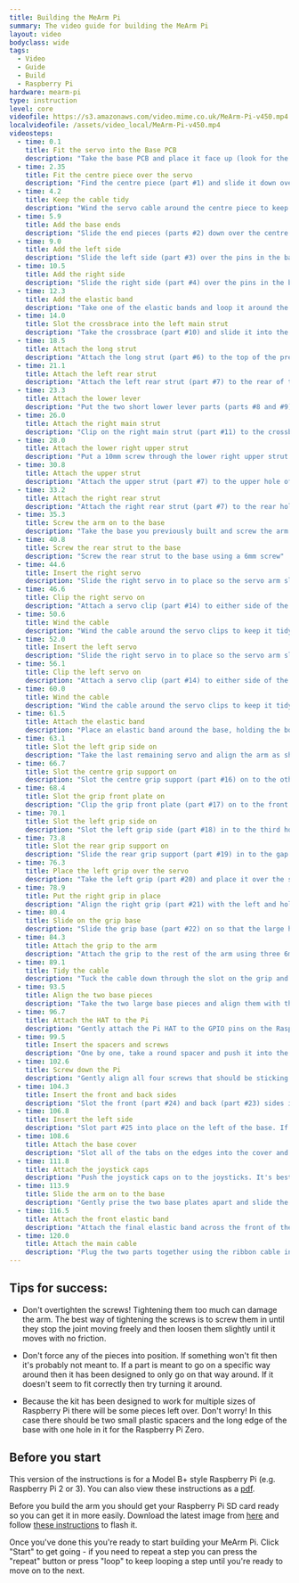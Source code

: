 ```yaml
---
title: Building the MeArm Pi
summary: The video guide for building the MeArm Pi
layout: video
bodyclass: wide
tags:
  - Video
  - Guide
  - Build
  - Raspberry Pi
hardware: mearm-pi
type: instruction
level: core
videofile: https://s3.amazonaws.com/video.mime.co.uk/MeArm-Pi-v450.mp4
localvideofile: /assets/video_local/MeArm-Pi-v450.mp4
videosteps:
  - time: 0.1
    title: Fit the servo into the Base PCB
    description: "Take the base PCB and place it face up (look for the word TOP to help) then insert the servo that has a double ended arm (there's only one of these) into the hole in the centre. It needs to go the right way around so align the servo arm with the circle on the board"
  - time: 2.35
    title: Fit the centre piece over the servo
    description: "Find the centre piece (part #1) and slide it down over the servo. The tabs are sized so it will only go on one way so if it doesn't go on easily, try it the other way around"
  - time: 4.2
    title: Keep the cable tidy
    description: "Wind the servo cable around the centre piece to keep it tidy. Looking from above it should be wound in a clockwise direction through the two holes on each side of the servo"
  - time: 5.9
    title: Add the base ends
    description: "Slide the end pieces (parts #2) down over the centre piece so that they slot into the base. Again, these will only go on one way around"
  - time: 9.0
    title: Add the left side
    description: "Slide the left side (part #3) over the pins in the base"
  - time: 10.5
    title: Add the right side
    description: "Slide the right side (part #4) over the pins in the base"
  - time: 12.3
    title: Add the elastic band
    description: "Take one of the elastic bands and loop it around the base so that it sits in the upper set of slots in the side pieces. You can put this assembly to one side for now"
  - time: 14.0
    title: Slot the crossbrace into the left main strut
    description: "Take the crossbrace (part #10) and slide it into the left main strut (part #5)"
  - time: 18.5
    title: Attach the long strut
    description: "Attach the long strut (part #6) to the top of the previous part using a 10mm screw. The screw should go through and hold the crossbrace in place"
  - time: 21.1
    title: Attach the left rear strut
    description: "Attach the left rear strut (part #7) to the rear of the long strut you just added using a 6m screw. It should go on the same side as the main strut"
  - time: 23.3
    title: Attach the lower lever
    description: "Put the two short lower lever parts (parts #8 and #9) together so that the larger hole is facing to the outside, then attach this to the rear strut you just added using a 10mm screw through the hole at the thin end"
  - time: 26.0
    title: Attach the right main strut
    description: "Clip on the right main strut (part #11) to the crossbrace"
  - time: 28.0
    title: Attach the lower right upper strut
    description: "Put a 10mm screw through the lower right upper strut (part #13) at the thicker end and then through the triangular piece (part #12). This piece should be aligned so that the screw goes through the hole marked with a small triangle"
  - time: 30.8
    title: Attach the upper strut
    description: "Attach the upper strut (part #7) to the upper hole of the triangular piece using a 6mm screw"
  - time: 33.2
    title: Attach the right rear strut
    description: "Attach the right rear strut (part #7) to the rear hole on the triangular piece using a 6mm screw"
  - time: 35.3
    title: Screw the arm on to the base
    description: "Take the base you previously built and screw the arm piece on to the centre piece of the base using a 6mm screw. The screw should go through the lower lever and screw into the centre piece of the base"
  - time: 40.8
    title: Screw the rear strut to the base
    description: "Screw the rear strut to the base using a 6mm screw"
  - time: 44.6
    title: Insert the right servo
    description: "Slide the right servo in to place so the servo arm slots into the hole"
  - time: 46.6
    title: Clip the right servo on
    description: "Attach a servo clip (part #14) to either side of the servo and clip it in to the bottom of the base"
  - time: 50.6
    title: Wind the cable
    description: "Wind the cable around the servo clips to keep it tidy and then plug it into the pins on the base. Looking at the side, the cable should be wound anticlockwise, passing up and over the servo first. The yellow wire should be to the right"
  - time: 52.0
    title: Insert the left servo
    description: "Slide the right servo in to place so the servo arm slots into the hole"
  - time: 56.1
    title: Clip the left servo on
    description: "Attach a servo clip (part #14) to either side of the servo and clip it in to the bottom of the base."
  - time: 60.0
    title: Wind the cable
    description: "Wind the cable around the servo clips to keep it tidy and then plug it into the pins on the base. Looking at the side, the cable should be wound clockwise, passing up and over the servo first. The yellow wire should be to the left (N.B Not the right as shown here!)"
  - time: 61.5
    title: Attach the elastic band
    description: "Place an elastic band around the base, holding the bottoms of the servo clips securely in place. Put this assembly to one side now"
  - time: 63.1
    title: Slot the left grip side on
    description: "Take the last remaining servo and align the arm as shown in the picture. Take the left grip side (part #15) and slide it on to the end of the servo closest to the arm"
  - time: 66.7
    title: Slot the centre grip support on
    description: "Slot the centre grip support (part #16) on to the other end of the servo facing the same way as the other end"
  - time: 68.4
    title: Slot the grip front plate on
    description: "Clip the grip front plate (part #17) on to the front of the two pieces you slotted on to the servo. Make sure the extra hole is at the opposite end to the servo arm"
  - time: 70.1
    title: Slot the left grip side on
    description: "Slot the left grip side (part #18) in to the third hole in the front plate"
  - time: 73.8
    title: Slot the rear grip support on
    description: "Slide the rear grip support (part #19) in to the gap and turn it up so it slots into place. The lower edge of it should be level with the front plate"
  - time: 76.3
    title: Place the left grip over the servo
    description: "Take the left grip (part #20) and place it over the servo arm"
  - time: 78.9
    title: Put the right grip in place
    description: "Align the right grip (part #21) with the left and hold in place"
  - time: 80.4
    title: Slide on the grip base
    description: "Slide the grip base (part #22) on so that the large hole aligns with the servo arm side and screw it into place through the right grip with a 10mm screw"
  - time: 84.3
    title: Attach the grip to the arm
    description: "Attach the grip to the rest of the arm using three 6mm screws"
  - time: 89.1
    title: Tidy the cable
    description: "Tuck the cable down through the slot on the grip and then in and out of the crossbrace on the arm to keep it tidy and then plug it into the pins on the base with the yellow wire on the right. Put this whole assembly to one side for now"
  - time: 93.5
    title: Align the two base pieces
    description: "Take the two large base pieces and align them with the white part on top, making sure that the four screw holes are properly aligned. These parts are not symmetrical so it is important to get them the right way around"
  - time: 96.7
    title: Attach the HAT to the Pi
    description: "Gently attach the Pi HAT to the GPIO pins on the Raspberry Pi, making sure they align properly. Push down gently but stop before it is fully on to leave room for the spacers. Make sure the SD card you prepared before starting is in the slot on your Pi."
  - time: 99.5
    title: Insert the spacers and screws
    description: "One by one, take a round spacer and push it into the side of the Pi and HAT then slot a 16mm screw through to hold it in place"
  - time: 102.6
    title: Screw down the Pi
    description: "Gently align all four screws that should be sticking out of the bottom of the Raspberry Pi with the holes in the base and then screw them all into place. Do not overtighten the screws"
  - time: 104.3
    title: Insert the front and back sides
    description: "Slot the front (part #24) and back (part #23) sides into place. If you have used a Pi Zero, then you should use part #25 instead of part #23 as you don't need the extra holes"
  - time: 106.8
    title: Insert the left side
    description: "Slot part #25 into place on the left of the base. If you're using a Pi Zero then there's an extra one of these to fill the gap on the right side of the base"
  - time: 108.6
    title: Attach the base cover
    description: "Slot all of the tabs on the edges into the cover and attach an elastic on either side of the base"
  - time: 111.8
    title: Attach the joystick caps
    description: "Push the joystick caps on to the joysticks. It's best to take a look at these and get them aligned properly because there are two flat sides that need aligning"
  - time: 113.9
    title: Slide the arm on to the base
    description: "Gently prise the two base plates apart and slide the servo arm in between them and slide it down the central slot until it clips into place in the hole in the bottom"
  - time: 116.5
    title: Attach the front elastic band
    description: "Attach the final elastic band across the front of the base to hold the plates together and make a stable foot to stand it on"
  - time: 120.0
    title: Attach the main cable
    description: "Plug the two parts together using the ribbon cable included. You're now ready to power up and use your MeArm Pi! First, plug in your power supply to the upper USB socket (the one on the HAT). The power supply should be capable of supplying 2.5A, like the official Raspberry Pi supplies. Once it's moved into its default position you can get started with <a href=\"../getting-started-with-the-mearm-pi/\">the instructions here</a> or just use the joysticks to control it. If it's having trouble moving then check <a href=\"../troubleshooting-the-mearm-pi/\">the troubleshooting guide</a> for help."
---
```


## Tips for success:
 - Don't overtighten the screws! Tightening them too much can damage the arm. The best way of tightening the screws is to screw them in until they stop the joint moving freely and then loosen them slightly until it moves with no friction.

 - Don't force any of the pieces into position. If something won't fit then it's probably not meant to. If a part is meant to go on a specific way around then it has been designed to only go on that way around. If it doesn't seem to fit correctly then try turning it around.

 - Because the kit has been designed to work for multiple sizes of Raspberry Pi there will be some pieces left over. Don't worry! In this case there should be two small plastic spacers and the long edge of the base with one hole in it for the Raspberry Pi Zero.

## Before you start
This version of the instructions is for a Model B+ style Raspberry Pi (e.g. Raspberry Pi 2 or 3). You can also view these instructions as a [pdf](/assets/mearm-instructions-web.pdf).

Before you build the arm you should get your Raspberry Pi SD card ready so you can get it in more easily. Download the latest image from [here](http://downloads.mime.co.uk/MeArmPi-latest) and follow [these instructions](https://www.raspberrypi.org/documentation/installation/installing-images/) to flash it.
 
Once you've done this you're ready to start building your MeArm Pi. Click "Start" to get going - if you need to repeat a step you can press the "repeat" button or press "loop" to keep looping a step until you're ready to move on to the next.
